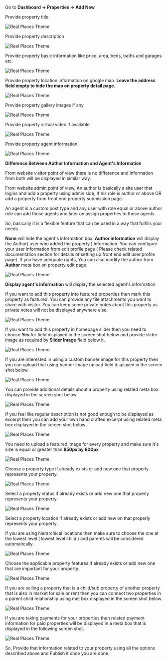 Go to <strong>Dashboard &rarr; Properties &rarr; Add New</strong>

Provide property title 

![Real Places Theme](images/realplaces/content/10.png)

Provide property description 

![Real Places Theme](images/realplaces/content/11.png)

Provide property basic information like price, area, beds, baths and garages etc. 

![Real Places Theme](images/realplaces/content/12.png)

Provide property location information on google map. 
<strong>Leave the address field empty to hide the map on property detail page.</strong> 

![Real Places Theme](images/realplaces/content/13.png)

Provide property gallery images if any 

![Real Places Theme](images/realplaces/content/14.png)

Provide property virtual video if available 

![Real Places Theme](images/realplaces/content/15.png)

Provide property agent information. 

![Real Places Theme](images/realplaces/content/16.png)

<strong>Difference Between Author Information and Agent's Information</strong>

From website visitor point of view there is no difference and information from both will be displayed in similar way.

From website admin point of view, An author is basically a site user that logins and add a property using admin side, If his role is author or above OR add a property from front end property submission page.

An agent is a custom post type and any user with role equal or above author role can add those agents and later on assign properties to those agents.

So, basically it is a flexible feature that can be used in a way that fulfills your needs.


<strong>None</strong> will hide the agent's information box.
<strong>Author information</strong> will display the Author( user who added the property ) information.
 You can configure your user information from edit profile page ( Please check related documentation section for details of setting up front end edit user profile page).
 If you have adequate rights, You can also modify the author from <strong>Author</strong> meta box on property edit page. 

![Real Places Theme](images/realplaces/content/29.png)

<strong>Display agent's information</strong> will display the selected agent's information.


If you want to add this property into featured properties then mark this property as featured. 
You can provide any file attachments you want to share with visitor. 
You can keep some private notes about this property as private notes will not be displayed anywhere else. 

![Real Places Theme](images/realplaces/content/17.png)

If you want to add this property in homepage slider then you need to choose <strong>Yes</strong> for field displayed in the screen shot below and provide slider image as required by <strong>Slider Image</strong> field below it.  

![Real Places Theme](images/realplaces/content/18.png)

If you are interested in using a custom banner image for this property then you can upload that using banner image upload field displayed in the screen shot below. 

![Real Places Theme](images/realplaces/content/19.png)

 You can provide additional details about a property using related meta box displayed in the screen shot below.

![Real Places Theme](images/realplaces/content/20.png)

 If you feel like regular description is not good enough to be displayed as excerpt then you can add your own hand crafted excerpt using related meta box displayed in the screen shot below.

![Real Places Theme](images/realplaces/content/21.png)

 You need to upload a featured image for every property and make sure it's size is equal or greater than <strong>850px by 600px</strong> 

![Real Places Theme](images/realplaces/content/22.png)

 Choose a property type if already exists or add new one that properly represents your property.

![Real Places Theme](images/realplaces/content/23.png)

 Select a property status if already exists or add new one that properly represents your property.

![Real Places Theme](images/realplaces/content/24.png)

 Select a property location if already exists or add new on that properly represents your property.

If you are using hierarchical locations then make sure to choose the one at the lowest level ( lowest level child ) and parents will be considered automatically.

![Real Places Theme](images/realplaces/content/25.png)

 Choose the applicable property features if already exists or add new one that are important for your property.

![Real Places Theme](images/realplaces/content/26.png)

 If you are selling a property that is a child/sub property of another property that is also in market for sale or rent then you can connect two properties in a parent child relationship using met box displayed in the screen shot below.

![Real Places Theme](images/realplaces/content/27.png)

 If you are taking payments for your properties then related payment information for paid properties will be displayed in a meta box that is displayed in the following screen shot.

![Real Places Theme](images/realplaces/content/28.png)

So, Provide that information related to your property using all the options described above and Publish it once you are done.
